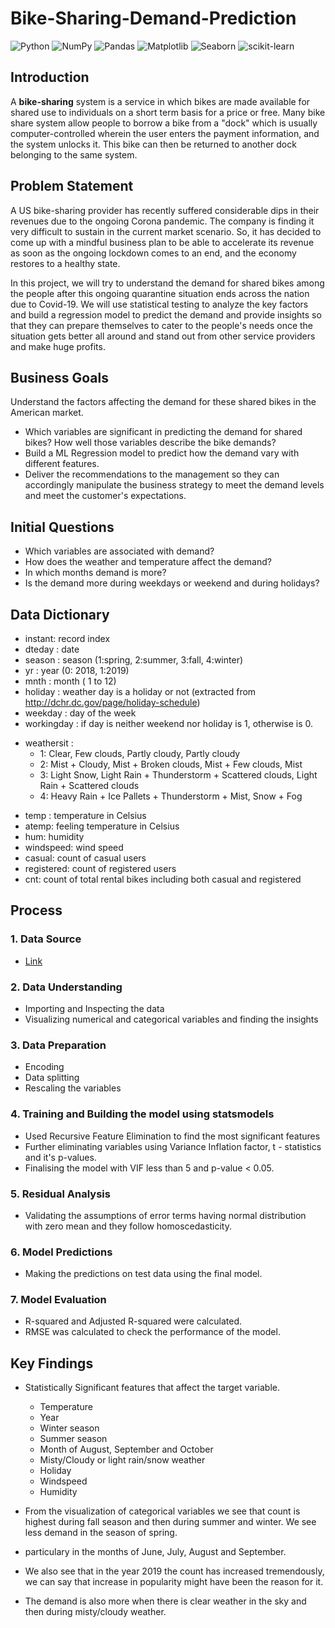 # Bike-Sharing-Demand-Prediction

![Python](https://img.shields.io/badge/python-3670A0?style=plastic&logo=python&logoColor=yellow)
![NumPy](https://img.shields.io/badge/numpy-%23013243.svg?style=plastic&logo=numpy&logoColor=white)
![Pandas](https://img.shields.io/badge/pandas-%23150458.svg?style=plastic&logo=pandas&logoColor=white)
![Matplotlib](https://img.shields.io/badge/Matplotlib-%23ffffff.svg?style=plastic&logo=Matplotlib&logoColor=black)
![Seaborn](https://img.shields.io/badge/Seaborn-%23ffffff.svg?style=plastic&logo=Matplotlib&logoColor=black)
![scikit-learn](https://img.shields.io/badge/scikit--learn-%23F7931E.svg?style=plastic&logo=scikit-learn&logoColor=white)

## Introduction

A **bike-sharing** system is a service in which bikes are made available for shared use to individuals on a short term basis for a price or free. Many bike share system allow people to borrow a bike from a "dock" which is usually computer-controlled wherein the user enters the payment information, and the system unlocks it. This bike can then be returned to another dock belonging to the same system. 

## Problem Statement 

A US bike-sharing provider has recently suffered considerable dips in their revenues due to the ongoing Corona pandemic. The company is finding it very difficult to sustain in the current market scenario. So, it has decided to come up with a mindful business plan to be able to accelerate its revenue as soon as the ongoing lockdown comes to an end, and the economy restores to a healthy state. 

In this project, we will try to understand the demand for shared bikes among the people after this ongoing quarantine situation ends across the nation due to Covid-19. We will use statistical testing to analyze the key factors and build a regression model to predict the demand and provide insights so that they can prepare themselves to cater to the people's needs once the situation gets better all around and stand out from other service providers and make huge profits.

## Business Goals

Understand the factors affecting the demand for these shared bikes in the American market.
* Which variables are significant in predicting the demand for shared bikes? How well those variables describe the bike demands?
* Build a ML Regression model to predict how the demand vary with different features. 
* Deliver the recommendations to the management so they can accordingly manipulate the business strategy to meet the demand levels and meet the customer's expectations. 

## Initial Questions
- Which variables are associated with demand?
- How does the weather and temperature affect the demand?
- In which months demand is more?
- Is the demand more during weekdays or weekend and during holidays? 

## Data Dictionary

- instant: record index
- dteday : date
- season : season (1:spring, 2:summer, 3:fall, 4:winter)
- yr : year (0: 2018, 1:2019)
- mnth : month ( 1 to 12)
- holiday : weather day is a holiday or not (extracted from http://dchr.dc.gov/page/holiday-schedule)
- weekday : day of the week
- workingday : if day is neither weekend nor holiday is 1, otherwise is 0.
+ weathersit : 
	- 1: Clear, Few clouds, Partly cloudy, Partly cloudy
	- 2: Mist + Cloudy, Mist + Broken clouds, Mist + Few clouds, Mist
	- 3: Light Snow, Light Rain + Thunderstorm + Scattered clouds, Light Rain + Scattered clouds
	- 4: Heavy Rain + Ice Pallets + Thunderstorm + Mist, Snow + Fog
- temp : temperature in Celsius
- atemp: feeling temperature in Celsius
- hum: humidity
- windspeed: wind speed
- casual: count of casual users
- registered: count of registered users
- cnt: count of total rental bikes including both casual and registered

## Process 
### 1. Data Source
  - [Link](https://www.kaggle.com/competitions/bike-sharing-demand/data)
    
### 2. Data Understanding 
  * Importing and Inspecting the data
  * Visualizing numerical and categorical variables and finding the insights
 
### 3. Data Preparation
  * Encoding
  * Data splitting 
  * Rescaling the variables 

### 4. Training and Building the model using statsmodels 
  * Used Recursive Feature Elimination to find the most significant features 
  * Further eliminating variables using Variance Inflation factor, t - statistics and it's p-values. 
  * Finalising the model with VIF less than 5 and p-value < 0.05.
  
### 5. Residual Analysis 
  * Validating the assumptions of error terms having normal distribution with zero mean and they follow homoscedasticity. 
  
### 6. Model Predictions 
  * Making the predictions on test data using the final model.
  
### 7. Model Evaluation 
  * R-squared and Adjusted R-squared were calculated. 
  * RMSE was calculated to check the performance of the model. 
 
## Key Findings 
- Statistically Significant features that affect the target variable. 
  * Temperature 
  * Year
  * Winter season
  * Summer season
  * Month of August, September and October
  * Misty/Cloudy or light rain/snow weather
  * Holiday
  * Windspeed
  * Humidity

- From the visualization of categorical variables we see that count is highest during fall season and then during summer and winter. We see less demand in the season of spring.
- particulary in the months of June, July, August and September. 
- We also see that in the year 2019 the count has increased tremendously, we can say that increase in popularity might have been the reason for it.
- The demand is also more when there is clear weather in the sky and then during misty/cloudy weather.  
